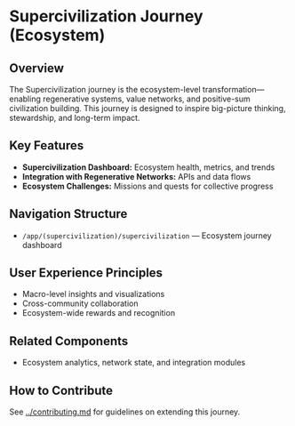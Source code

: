 # Supercivilization Journey (Ecosystem)

## Overview

The Supercivilization journey is the ecosystem-level transformation—enabling regenerative systems, value networks, and positive-sum civilization building. This journey is designed to inspire big-picture thinking, stewardship, and long-term impact.

## Key Features

- **Supercivilization Dashboard:** Ecosystem health, metrics, and trends
- **Integration with Regenerative Networks:** APIs and data flows
- **Ecosystem Challenges:** Missions and quests for collective progress

## Navigation Structure

- `/app/(supercivilization)/supercivilization` — Ecosystem journey dashboard

## User Experience Principles

- Macro-level insights and visualizations
- Cross-community collaboration
- Ecosystem-wide rewards and recognition

## Related Components

- Ecosystem analytics, network state, and integration modules

## How to Contribute

See [../contributing.md](contributing.md) for guidelines on extending this journey.
